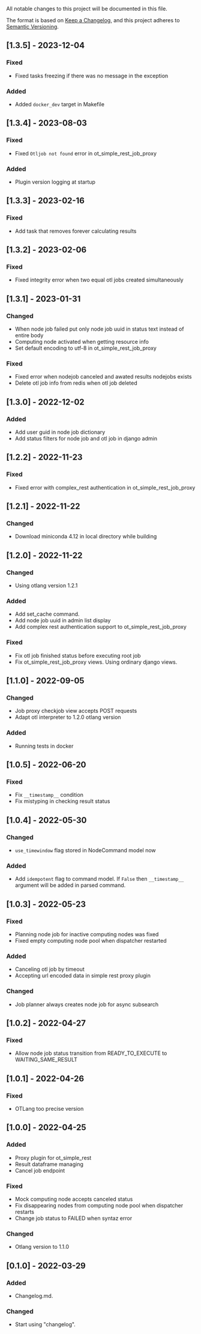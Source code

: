 All notable changes to this project will be documented in this file.

The format is based on [Keep a Changelog](https://keepachangelog.com/en/1.0.0/),
and this project adheres to [Semantic Versioning](https://semver.org/spec/v2.0.0.html).

## [1.3.5] - 2023-12-04
### Fixed
- Fixed tasks freezing if there was no message in the exception
### Added
- Added `docker_dev` target in Makefile

## [1.3.4] - 2023-08-03
### Fixed
- Fixed `Otljob not found` error in ot_simple_rest_job_proxy
### Added
- Plugin version logging at startup

## [1.3.3] - 2023-02-16
### Fixed
- Add task that  removes forever calculating results

## [1.3.2] - 2023-02-06
### Fixed
- Fixed integrity error when two equal otl jobs created simultaneously 

## [1.3.1] - 2023-01-31
### Changed
- When node job failed put only node job uuid in status text instead of entire body
- Computing node activated when getting resource info 
- Set default encoding to utf-8 in ot_simple_rest_job_proxy

### Fixed
- Fixed error when nodejob canceled and awated results  nodejobs exists
- Delete otl job info from redis when otl job deleted


## [1.3.0] - 2022-12-02
### Added
- Add user guid in node job dictionary
- Add status filters for node job and otl job in django admin

## [1.2.2] - 2022-11-23
### Fixed
- Fixed error with complex_rest authentication in ot_simple_rest_job_proxy

## [1.2.1] - 2022-11-22
### Changed 
- Download miniconda 4.12 in local directory while building

## [1.2.0] - 2022-11-22
### Changed
- Using otlang version 1.2.1
### Added
- Add set_cache command.
- Add node job uuid in admin list display 
- Add complex rest authentication support to ot_simple_rest_job_proxy
### Fixed
- Fix otl job finished status before executing root job
- Fix ot_simple_rest_job_proxy views. Using ordinary django views.

## [1.1.0] - 2022-09-05
### Changed
- Job proxy checkjob view accepts POST requests
- Adapt otl interpreter to 1.2.0 otlang version
### Added
- Running tests in docker

## [1.0.5] - 2022-06-20
### Fixed
- Fix `__timestamp__` condition
- Fix mistyping in checking result status

## [1.0.4] - 2022-05-30
### Changed
- `use_timewindow` flag stored in NodeCommand model now
### Added
- Add `idempotent` flag to command model. If `False` then `__timestamp__` argument will be added in parsed command.

## [1.0.3] - 2022-05-23
### Fixed
- Planning node job for inactive computing nodes was fixed
- Fixed empty computing node pool when dispatcher restarted
### Added
- Canceling otl job by timeout
- Accepting url encoded data in simple rest proxy plugin
### Changed
- Job planner always creates node job for async subsearch 

## [1.0.2] - 2022-04-27
### Fixed
- Allow node job status transition from READY_TO_EXECUTE to WAITING_SAME_RESULT

## [1.0.1] - 2022-04-26
### Fixed
- OTLang too precise version

## [1.0.0] - 2022-04-25
### Added
- Proxy plugin for ot_simple_rest
- Result dataframe managing 
- Cancel job endpoint
### Fixed
- Mock computing node accepts canceled status
- Fix disappearing nodes from computing node pool when dispatcher restarts
- Change job status to FAILED when syntaz error
### Changed
- Otlang version to 1.1.0

## [0.1.0] - 2022-03-29
### Added
- Changelog.md.

### Changed
- Start using "changelog".
